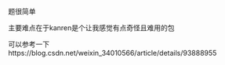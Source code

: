 题很简单

主要难点在于kanren是个让我感觉有点奇怪且难用的包

可以参考一下https://blog.csdn.net/weixin_34010566/article/details/93888955